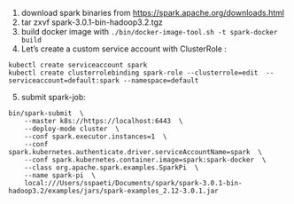 <!-- https://medium.com/faun/apache-spark-on-kubernetes-docker-for-mac-2501cc72e659 -->


1. download spark binaries from https://spark.apache.org/downloads.html
2. tar zxvf spark-3.0.1-bin-hadoop3.2.tgz
3. build docker image with `./bin/docker-image-tool.sh -t spark-docker build`
4. Let’s create a custom service account with ClusterRole :
```
kubectl create serviceaccount spark
kubectl create clusterrolebinding spark-role --clusterrole=edit  --serviceaccount=default:spark --namespace=default
```

5. submit spark-job:
```
bin/spark-submit  \
    --master k8s://https://localhost:6443  \
    --deploy-mode cluster  \
    --conf spark.executor.instances=1  \
    --conf spark.kubernetes.authenticate.driver.serviceAccountName=spark  \
    --conf spark.kubernetes.container.image=spark:spark-docker  \
    --class org.apache.spark.examples.SparkPi  \
    --name spark-pi  \
    local:///Users/sspaeti/Documents/spark/spark-3.0.1-bin-hadoop3.2/examples/jars/spark-examples_2.12-3.0.1.jar
```
